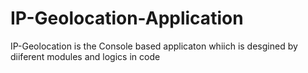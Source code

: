 # IP-Geolocation-Application
IP-Geolocation is the Console based applicaton whiich is desgined by diiferent modules and logics in code
